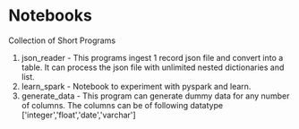 # Notebooks
Collection of Short Programs
1) json_reader - This programs ingest 1 record json file and convert into a table. It can process the json file with unlimited nested dictionaries and list.
2) learn_spark - Notebook to experiment with pyspark and learn.
3) generate_data - This program can generate dummy data for any number of columns. The columns can be of following datatype ['integer','float','date','varchar']
